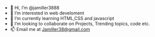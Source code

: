 - 👋 Hi, I’m @jamiller3888
- 👀 I’m interested in web develoment
- 🌱 I’m currently learning HTML,CSS and javascript
- 💞️ I’m looking to collaborate on Projects, Trending topics, code etc.
- 📫 Email me at Jamiller38@gmail.com

<!---
jamiller3888/jamiller3888 is a ✨ special ✨ repository because its `README.md` (this file) appears on your GitHub profile.
You can click the Preview link to take a look at your changes.
--->
